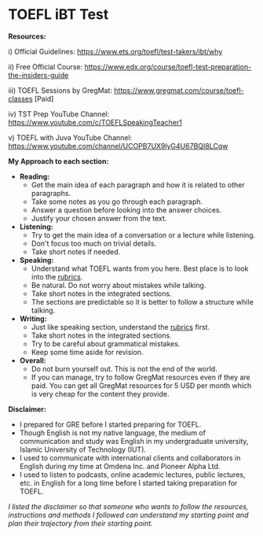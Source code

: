 # TOEFL iBT Test

**Resources:** <br/>

i) Official Guidelines: https://www.ets.org/toefl/test-takers/ibt/why <br/>

ii) Free Official Course: https://www.edx.org/course/toefl-test-preparation-the-insiders-guide <br/>

iii) TOEFL Sessions by GregMat: https://www.gregmat.com/course/toefl-classes [Paid] <br/>

iv) TST Prep YouTube Channel: https://www.youtube.com/c/TOEFLSpeakingTeacher1<br/>

v) TOEFL with Juva YouTube Channel: https://www.youtube.com/channel/UCOPB7UX9lyG4U67BQI8LCqw <br/>

**My Approach to each section:**

- **Reading:** 
  - Get the main idea of each paragraph and how it is related to other paragraphs.
  - Take some notes as you go through each paragraph.
  - Answer a question before looking into the answer choices.
  - Justify your chosen answer from the text.
- **Listening:**
  - Try to get the main idea of a conversation or a lecture while listening. 
  - Don't focus too much on trivial details.
  - Take short notes if needed.
- **Speaking:**
  - Understand what TOEFL wants from you here. Best place is to look into the [rubrics](https://www.ets.org/s/toefl/pdf/toefl_speaking_rubrics.pdf).
  - Be natural. Do not worry about mistakes while talking.
  - Take short notes in the integrated sections.
  - The sections are predictable so it is better to follow a structure while talking.
- **Writing:**
  - Just like speaking section, understand the [rubrics](https://www.ets.org/s/toefl/pdf/toefl_writing_rubrics.pdf) first. 
  - Take short notes in the integrated sections.
  - Try to be careful about grammatical mistakes.
  - Keep some time aside for revision.
- **Overall:**
  - Do not burn yourself out. This is not the end of the world.
  - If you can manage, try to follow GregMat resources even if they are paid. You can get all GregMat resources for 5 USD per month which is very cheap for the content they provide.

**Disclaimer:** <br/>

- I prepared for GRE before I started preparing for TOEFL. 
- Though English is not my native language, the medium of communication and study was English in my undergraduate university, Islamic University of Technology (IUT).
- I used to communicate with international clients and collaborators in English during my time at Omdena Inc. and Pioneer Alpha Ltd. 
- I used to listen to podcasts, online academic lectures, public lectures, etc. in English for a long time before I started taking preparation for TOEFL.  

*I listed the disclaimer so that someone who wants to follow the resources, instructions and methods I followed can understand my starting point and plan their trajectory from their starting point.*

